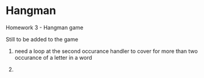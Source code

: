 # Hangman
Homework 3 - Hangman game






Still to be added to the game

1. need a loop at the second occurance handler to cover for more than two occurance of a letter in a word

2. 